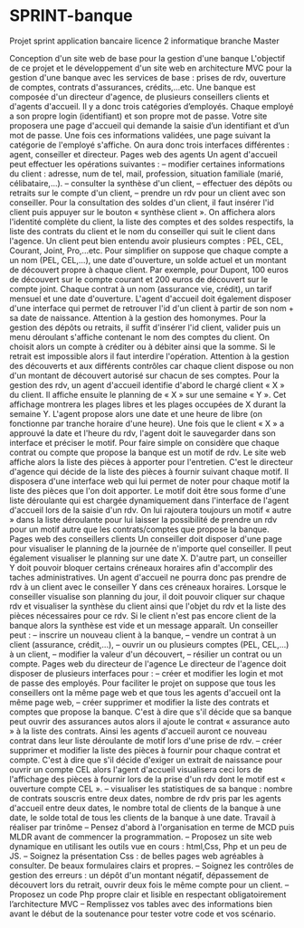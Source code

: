 # SPRINT-banque
Projet sprint application bancaire licence 2 informatique 
branche Master


Conception d'un site web de base pour la gestion d'une banque 
L'objectif de ce projet et le développement d'un site web en architecture MVC pour la gestion d'une
banque avec les services de base : prises de rdv, ouverture de comptes, contrats d'assurances,
crédits,...etc. Une banque est composée d'un directeur d'agence, de plusieurs conseillers clients et
d'agents d'accueil. Il y a donc trois catégories d’employés. Chaque employé a son propre login
(identifiant) et son propre mot de passe. Votre site proposera une page d'accueil qui demande la
saisie d’un identifiant et d’un mot de passe. Une fois ces informations validées, une page suivant la
catégorie de l'employé s'affiche. On aura donc trois interfaces différentes : agent, conseiller et
directeur. 
Pages web des agents
Un agent d'accueil peut effectuer les opérations suivantes : 
– modifier certaines informations du client : adresse, num de tel, mail, profession, situation
familiale (marié, célibataire,...). 
– consulter la synthèse d'un client,
– effectuer des dépôts ou retraits sur le compte d'un client, 
– prendre un rdv pour un client avec son conseiller. 
Pour la consultation des soldes d'un client, il faut insérer l'id client puis appuyer sur le bouton
« synthèse client ». On affichera alors l'identité complète du client, la liste des comptes et des soldes
respectifs, la liste des contrats du client et le nom du conseiller qui suit le client dans l'agence. Un
client peut bien entendu avoir plusieurs comptes : PEL, CEL, Courant, Joint, Pro,...etc. Pour
simplifier on suppose que chaque compte a un nom (PEL, CEL,...), une date d'ouverture, un solde
actuel et un montant de découvert propre à chaque client. Par exemple, pour Dupont, 100 euros de
découvert sur le compte courant et 200 euros de découvert sur le compte joint. Chaque contrat à un
nom (assurance vie, crédit), un tarif mensuel et une date d'ouverture. L'agent d'accueil doit
également disposer d'une interface qui permet de retrouver l'id d'un client à partir de son nom + sa
date de naissance. Attention à la gestion des homonymes. 
Pour la gestion des dépôts ou retraits, il suffit d'insérer l'id client, valider puis un menu déroulant
s'affiche contenant le nom des comptes du client. On choisit alors un compte à créditer ou à débiter
ainsi que la somme. Si le retrait est impossible alors il faut interdire l'opération. Attention à la
gestion des découverts et aux différents contrôles car chaque client dispose ou non d'un montant de
découvert autorisé sur chacun de ses comptes. 
Pour la gestion des rdv, un agent d'accueil identifie d'abord le chargé client « X » du client. Il
affiche ensuite le planning de « X » sur une semaine « Y ». Cet affichage montrera les plages libres
et les plages occupées de X durant la semaine Y. L'agent propose alors une date et une heure de
libre (on fonctionne par tranche horaire d'une heure). Une fois que le client « X » a approuvé la date
et l'heure du rdv, l'agent doit le sauvegarder dans son interface et préciser le motif. Pour faire
simple on considère que chaque contrat ou compte que propose la banque est un motif de rdv. Le
site web affiche alors la liste des pièces à apporter pour l'entretien. C'est le directeur d'agence qui
décide de la liste des pièces à fournir suivant chaque motif. Il disposera d'une interface web qui lui
permet de noter pour chaque motif la liste des pièces que l'on doit apporter. Le motif doit être sous
forme d'une liste déroulante qui est chargée dynamiquement dans l'interface de l'agent d'accueil lors
de la saisie d'un rdv. On lui rajoutera toujours un motif « autre » dans la liste déroulante pour lui
laisser la possibilité de prendre un rdv pour un motif autre que les contrats/comptes que propose la
banque. 
Pages web des conseillers clients 
Un conseiller doit disposer d'une page pour visualiser le planning de la journée de n'importe quel
conseiller. Il peut également visualiser le planning sur une date X. D'autre part, un conseiller Y doit
pouvoir bloquer certains créneaux horaires afin d'accomplir des taches administratives. Un agent
d'accueil ne pourra donc pas prendre de rdv à un client avec le conseiller Y dans ces créneaux
horaires. 
Lorsque le conseiller visualise son planning du jour, il doit pouvoir cliquer sur chaque rdv et
visualiser la synthèse du client ainsi que l'objet du rdv et la liste des pièces nécessaires pour ce rdv.
Si le client n'est pas encore client de la banque alors la synthèse est vide et un message apparaît. 
Un conseiller peut : 
– inscrire un nouveau client à la banque,
– vendre un contrat à un client (assurance, crédit,...), 
– ouvrir un ou plusieurs comptes (PEL, CEL,...) à un client, 
– modifier la valeur d'un découvert, 
– résilier un contrat ou un compte. 
Pages web du directeur de l'agence
Le directeur de l'agence doit disposer de plusieurs interfaces pour : 
– créer et modifier les login et mot de passe des employés. Pour faciliter le projet on suppose
que tous les conseillers ont la même page web et que tous les agents d'accueil ont la même
page web,
– créer supprimer et modifier la liste des contrats et comptes que propose la banque. C'est à
dire que s'il décide que sa banque peut ouvrir des assurances autos alors il ajoute le contrat
« assurance auto » à la liste des contrats. Ainsi les agents d'accueil auront ce nouveau contrat
dans leur liste déroulante de motif lors d'une prise de rdv. 
– créer supprimer et modifier la liste des pièces à fournir pour chaque contrat et compte. C'est
à dire que s'il décide d'exiger un extrait de naissance pour ouvrir un compte CEL alors
l'agent d'accueil visualisera ceci lors de l'affichage des pièces à fournir lors de la prise d'un
rdv dont le motif est « ouverture compte CEL ». 
– visualiser les statistiques de sa banque : nombre de contrats souscris entre deux dates,
nombre de rdv pris par les agents d'accueil entre deux dates, le nombre total de clients de la
banque à une date, le solde total de tous les clients de la banque à une date. 
Travail à réaliser par trinôme
– Pensez d'abord à l'organisation en terme de MCD puis MLDR avant de commencer la 
programmation.
– Proposez un site web dynamique en utilisant les outils vue en cours : html,Css, Php et un 
peu de JS. 
– Soignez la présentation Css : de belles pages web agréables à consulter. De beaux 
formulaires clairs et propres. 
– Soignez les contrôles de gestion des erreurs : un dépôt d'un montant négatif, dépassement de
découvert lors du retrait, ouvrir deux fois le même compte pour un client. 
– Proposez un code Php propre clair et lisible en respectant obligatoirement l’architecture 
MVC
– Remplissez vos tables avec des informations bien avant le début de la soutenance pour tester
votre code et vos scénario.
